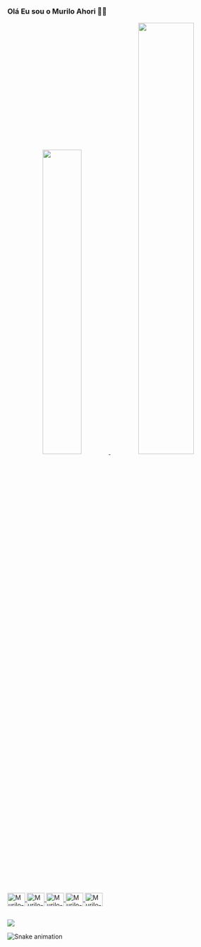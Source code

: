 ### Olá Eu sou o Murilo Ahori 🤙🏾

<div align="center">
  <a href="https://github.com/muriloahori">
  <img height="42%" src="https://github-readme-stats.vercel.app/api?username=muriloahori&show_icons=true&theme=dark&include_all_commits=true&count_private=true"/>
  <img height="50%" src="https://github-readme-stats.vercel.app/api/top-langs/?username=muriloahori&layout=compact&langs_count=7&theme=dark"/>
</div>
<div style="display: inline_block"><br>
  <img align="center" alt="Murilo-CSS" height="30" width="40" src="https://cdn.jsdelivr.net/gh/devicons/devicon/icons/java/java-original.svg">
  <img align="center" alt="Murilo-HTML" height="30" width="40" src="https://cdn.jsdelivr.net/gh/devicons/devicon/icons/html5/html5-original.svg">
  <img align="center" alt="Murilo-CSS" height="30" width="40" src="https://cdn.jsdelivr.net/gh/devicons/devicon/icons/css3/css3-original.svg">
  <img align="center" alt="Murilo-C" height="30" width="40" src="https://cdn.jsdelivr.net/gh/devicons/devicon/icons/c/c-original.svg">
  <img align="center" alt="Murilo-Arduino" height="30" width="40" src="https://cdn.jsdelivr.net/gh/devicons/devicon/icons/arduino/arduino-original.svg"> 
</div>

  ##

<div> 
  <a href = "mailto:muriloahori@yahoo.com.br.com"><img src="https://img.shields.io/badge/-Gmail-%23333?style=for-the-badge&logo=gmail&logoColor=white" target="_blank"></a>
  
  ![Snake animation](https://github.com/muriloahori/muriloahori/blob/output/github-contribution-grid-snake.svg)
 
</div>


<!--


**MuriloAhori/MuriloAhori** is a ✨ _special_ ✨ repository because its `README.md` (this file) appears on your GitHub profile.

Here are some ideas to get you started:

- 🔭 I’m currently working on ...
- 🌱 I’m currently learning ...
- 👯 I’m looking to collaborate on ...
- 🤔 I’m looking for help with ...
- 💬 Ask me about ...
- 📫 How to reach me: ...
- 😄 Pronouns: ...
- ⚡ Fun fact: ...
-->
